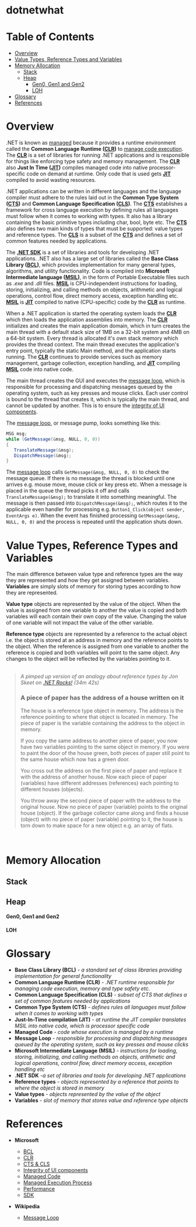 # dotnetwhat

# Table of Contents
- [Overview](#overview)
- [Value Types, Reference Types and Variables](#value-types-reference-types-and-variables)
- [Memory Allocation](#memory-allocation)
  - [Stack](#stack)
  - [Heap](#heap)
    - [Gen0, Gen1 and Gen2](#gen0-gen1-and-gen2)
    - [LOH](#loh)
- [Glossary](#glossary)
- [References](#references)

# Overview

.NET is known as [managed](https://learn.microsoft.com/en-us/dotnet/standard/managed-code) because it provides a runtime environment called the **Common Language Runtime ([CLR](https://learn.microsoft.com/en-us/dotnet/standard/clr))** to [manage code execution](https://learn.microsoft.com/en-us/dotnet/standard/managed-execution-process). The **[CLR](https://learn.microsoft.com/en-us/dotnet/standard/clr)** is a set of libraries for running .NET applications and is responsible for things like enforcing type safety and memory management. The **[CLR](https://learn.microsoft.com/en-us/dotnet/standard/clr)** also **Just In Time ([JIT](https://learn.microsoft.com/en-us/dotnet/standard/managed-execution-process#compiling_msil_to_native_code))** compiles managed code into native processor-specific code on demand at runtime. Only code that is used gets **[JIT](https://learn.microsoft.com/en-us/dotnet/standard/managed-execution-process#compiling_msil_to_native_code)** compiled to avoid wasting resources.

.NET applications can be written in different languages and the language compiler must adhere to the rules laid out in the **Common Type System ([CTS](https://learn.microsoft.com/en-us/dotnet/standard/common-type-system))** and **Common Language Specification ([CLS](https://learn.microsoft.com/en-us/dotnet/standard/common-type-system))**. The **[CTS](https://learn.microsoft.com/en-us/dotnet/standard/common-type-system)** establishes a framework for cross language execution by defining rules all languages must follow when it comes to working with types. It also has a library containing the basic primitive types including char, bool, byte etc. The **[CTS](https://learn.microsoft.com/en-us/dotnet/standard/common-type-system)** also defines two main kinds of types that must be supported: value types and reference types. The **[CLS](https://learn.microsoft.com/en-us/dotnet/standard/common-type-system)** is a subset of the **[CTS](https://learn.microsoft.com/en-us/dotnet/standard/common-type-system)** and defines a set of common features needed by applications.

The **[.NET SDK](https://learn.microsoft.com/en-us/dotnet/core/sdk)** is a set of libraries and tools for developing .NET applications. .NET also has a large set of libraries called the **Base Class Library ([BCL](https://learn.microsoft.com/en-us/dotnet/standard/framework-libraries))**, which provides implementation for many general types, algorithms, and utility functionality.
Code is compiled into **Microsoft Intermediate language ([MSIL](https://learn.microsoft.com/en-us/dotnet/standard/managed-execution-process#compiling_to_msil))**, in the form of Portable Executable files such as *.exe* and *.dll* files. **[MSIL](https://learn.microsoft.com/en-us/dotnet/standard/managed-execution-process#compiling_to_msil)** is CPU-independent instructions for loading, storing, initializing, and calling methods on objects, arithmetic and logical operations, control flow, direct memory access, exception handling etc. **[MSIL](https://learn.microsoft.com/en-us/dotnet/standard/managed-execution-process#compiling_to_msil)** is **[JIT](https://learn.microsoft.com/en-us/dotnet/standard/managed-execution-process#compiling_msil_to_native_code)** compiled to native (CPU-specific) code by the **[CLR](https://learn.microsoft.com/en-us/dotnet/standard/clr)** as runtime.

When a .NET application is started the operating system loads the **[CLR](https://learn.microsoft.com/en-us/dotnet/standard/clr)** which then loads the application assemblies into memory. The **[CLR](https://learn.microsoft.com/en-us/dotnet/standard/clr)** initializes and creates the main application domain, which in turn creates the main thread with a default stack size of 1MB on a 32-bit system and 4MB on a 64-bit system. Every thread is allocated it's own stack memory which provides the thread context. The main thread executes the application's entry point, typically the static Main method, and the application starts running. The **[CLR](https://learn.microsoft.com/en-us/dotnet/standard/clr)** continues to provide services such as memory management, garbage collection, exception handling, and **[JIT](https://learn.microsoft.com/en-us/dotnet/standard/managed-execution-process#compiling_msil_to_native_code)** compiling **[MSIL](https://learn.microsoft.com/en-us/dotnet/standard/managed-execution-process#compiling_to_msil)** code into native code.

The main thread creates the GUI and executes the [message loop](https://en.wikipedia.org/wiki/Message_loop_in_Microsoft_Windows), which is responsible for processing and dispatching messages queued by the operating system, such as key presses and mouse clicks. Each user control is bound to the thread that creates it, which is typically the main thread, and cannot be updated by another. This is to ensure the [integrity of UI components](https://learn.microsoft.com/en-us/dotnet/desktop/wpf/advanced/threading-model?view=netframeworkdesktop-4.8). 

The [message loop](https://en.wikipedia.org/wiki/Message_loop_in_Microsoft_Windows), or message pump, looks something like this:

```C#
MSG msg;
while (GetMessage(&msg, NULL, 0, 0))
{ 
   TranslateMessage(&msg); 
   DispatchMessage(&msg); 
} 
```

The [message loop](https://en.wikipedia.org/wiki/Message_loop_in_Microsoft_Windows) calls `GetMessage(&msg, NULL, 0, 0)` to check the message queue. If there is no message the thread is blocked until one arrives e.g. mouse move, mouse click or key press etc. When a message is placed in the queue the thread picks it off and calls `TranslateMessage(&msg);` to translate it into something meaningful. The message is then passed into `DispatchMessage(&msg);`, which routes it to the applicable even handler for processing e.g. `Button1_Click(object sender, EventArgs e)`. When the event has finished processing `GetMessage(&msg, NULL, 0, 0)` and the process is repeated until the application shuts down.

# Value Types, Reference Types and Variables

The main difference between value type and reference types are the way they are represented and how they get assigned between variables. **Variables** are simply slots of memory for storing types according to how they are represented.

**Value type** objects are represented by the value of the object. When the value is assigned from one variable to another the value is copied and both variables will each contain their own copy of the value. Changing the value of one variable will not impact the value of the other variable.

**Reference type** objects are represented by a reference to the actual object i.e. the object is stored at an address in memory and the reference points to the object. When the reference is assigned from one variable to another the reference is copied and both variables will point to the same object. Any changes to the object will be reflected by the variables pointing to it.
<br>
<br>
>  *A pimped up version of an analogy about reference types by Jon Skeet on [.NET Rocks!](https://www.dotnetrocks.com/details/881) (34m 42s)*
> ### A piece of paper has the address of a house written on it
> 
> The house is a reference type object in memory. The address is the reference pointing to where that object is located in memory. The piece of paper is the variable containing the address to the object in memory. 
> 
> If you copy the same address to another piece of paper, you now have two variables pointing to the same object in memory. If you were to paint the door of the house green, both pieces of paper still point to the same house which now has a green door.
> 
> You cross out the address on the first piece of paper and replace it with the address of another house. Now each piece of paper (variables) have different addresses (references) each pointing to different houses (objects). 
> 
> You throw away the second piece of paper with the address to the original house. Now no piece of paper (variable) points to the original house (object). If the garbage collector came along and finds a house (object) with no piece of paper (variable) pointing to it, the house is torn down to make space for a new object e.g. an array of flats.
<br>

# Memory Allocation


## Stack

## Heap
#### Gen0, Gen1 and Gen2

#### LOH


# Glossary
* **Base Class Library  (BCL)** *- a standard set of class libraries providing implementation for general functionality*
* **Common Language Runtime (CLR)** *- .NET runtime responsible for managing code execution, memory and type safety etc.*
* **Common Language Specification (CLS)** *- subset of CTS that defines a set of common features needed by applications*
* **Common Type System (CTS)** *- defines rules all languages must follow when it comes to working with types*
* **Just-In-Time compilation (JIT)** *- at runtime the JIT compiler translates MSIL into native code, which is processor specific code*
* **Managed Code** *- code whose execution is managed by a runtime*
* **Message Loop** *- responsible for processing and dispatching messages queued by the operating system, such as key presses and mouse clicks*
* **Microsoft Intermediate Language (MSIL)** *- instructions for loading, storing, initializing, and calling methods on objects, arithmetic and logical operations, control flow, direct memory access, exception handling etc*
* **.NET SDK** *-a set of libraries and tools for developing .NET applications*
* **Reference types** *- objects represented by a reference that points to where the object is stored in memory*
* **Value types** *- objects represented by the value of the object*
* **Variables** *- slot of memory that stores value and reference type objects*

# References
* **Microsoft**
  * [BCL](https://learn.microsoft.com/en-us/dotnet/standard/framework-libraries)
  * [CLR](https://learn.microsoft.com/en-us/dotnet/standard/clr)
  * [CTS & CLS](https://learn.microsoft.com/en-us/dotnet/standard/common-type-system)
  * [Integrity of UI components](https://learn.microsoft.com/en-us/dotnet/desktop/wpf/advanced/threading-model?view=netframeworkdesktop-4.8)
  * [Managed Code](https://learn.microsoft.com/en-us/dotnet/standard/managed-code)
  * [Managed Execution Process](https://learn.microsoft.com/en-us/dotnet/standard/managed-execution-process)
  * [Performance](https://learn.microsoft.com/en-us/dotnet/csharp/advanced-topics/performance)
  * [SDK](https://learn.microsoft.com/en-us/dotnet/core/sdk)

* **Wikipedia**
  * [Message Loop](https://en.wikipedia.org/wiki/Message_loop_in_Microsoft_Windows)

